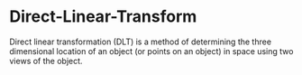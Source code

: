 # Direct-Linear-Transform
Direct linear transformation (DLT) is a method of determining the three dimensional location  of  an  object  (or  points  on  an  object)  in  space  using  two  views  of  the  object. 
